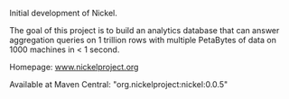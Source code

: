 Initial development of Nickel. 

The goal of this project is to build an analytics database
that can answer aggregation queries on 1 trillion rows with multiple PetaBytes of data on 
1000 machines in < 1 second.

Homepage: www.nickelproject.org

Available at Maven Central: "org.nickelproject:nickel:0.0.5"